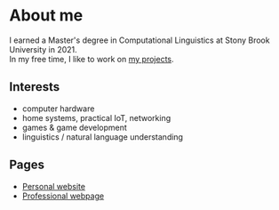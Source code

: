 # About me

I earned a Master's degree in Computational Linguistics at Stony Brook University in 2021.  
In my free time, I like to work on [my projects](https://derekandersen.net/projects).

## Interests

- computer hardware
- home systems, practical IoT, networking
- games & game development
- linguistics / natural language understanding

## Pages

- [Personal website](https://derekandersen.net/)  
- [Professional webpage](https://dechrissen.github.io/)
